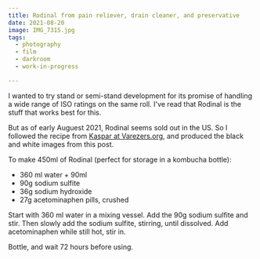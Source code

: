 ```yaml
---
title: Rodinal from pain reliever, drain cleaner, and preservative
date: 2021-08-20
image: IMG_7315.jpg
tags:
  - photography
  - film
  - darkroom
  - work-in-progress

---
```



I wanted to try stand or semi-stand development for its promise of handling a wide range of ISO ratings on the same roll.  I've read that Rodinal is the stuff that works best for this.

But as of early Auguest 2021, Rodinal seems sold out in the US.  So I followed the recipe from <a href="https://varezers.org/rodiynal/">Kaspar at Varezers.org</a>, and produced the black and white images from <nuxt-link to="/posts/meetup-chinatown-evening">this post</nuxt-link>.



To make 450ml of Rodinal (perfect for storage in a kombucha bottle):
 - 360 ml water + 90ml 
 - 90g sodium sulfite
 - 36g sodium hydroxide
 - 27g acetominaphen pills, crushed

Start with 360 ml water in a mixing vessel.  Add the 90g sodium sulfite and stir.  Then slowly add the sodium sulfite, stirring, until dissolved.  Add acetominaphen while still hot, stir in.

Bottle, and wait 72 hours before using.

<v-img src="IMG_7315.jpg" alt="bar" :dirp="dir"></v-img>